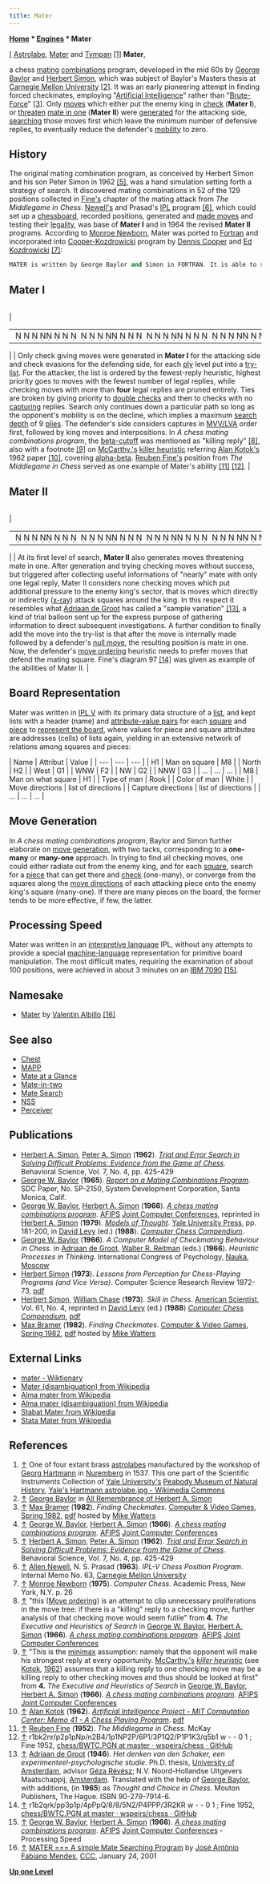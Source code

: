 ```yaml
---
title: Mater
---
```

**[Home](Home "Home") \* [Engines](Engines "Engines") \* Mater**



[ [Astrolabe](https://en.wikipedia.org/wiki/Astrolabe), [Mater](https://en.wikipedia.org/wiki/Astrolabe#Construction) and [Tympan](https://en.wikipedia.org/wiki/Tympan) <a id="cite-note-1" href="#cite-ref-1">[1]</a>
**Mater**,  

a chess [mating](Checkmate "Checkmate") [combinations](Combination "Combination") program, developed in the mid 60s by [George Baylor](George_Baylor "George Baylor") and [Herbert Simon](Herbert_Simon "Herbert Simon"), which was subject of Baylor's Masters thesis at [Carnegie Mellon University](Carnegie_Mellon_University "Carnegie Mellon University") <a id="cite-note-2" href="#cite-ref-2">[2]</a>. It was an early pioneering attempt in finding forced checkmates, employing "[Artificial Intelligence](Artificial_Intelligence "Artificial Intelligence")" rather than "[Brute-Force](Brute-Force "Brute-Force")" <a id="cite-note-3" href="#cite-ref-3">[3]</a>. Only [moves](Moves "Moves") which either put the enemy king in [check](Check "Check") (**Mater I**), or [threaten](Threat_Move "Threat Move") [mate in one](Mate_at_a_Glance "Mate at a Glance") (**Mater II**) were [generated](Move_Generation "Move Generation") for the attacking side, [searching](Mate_Search "Mate Search") those moves first which leave the minimum number of defensive replies, to eventually reduce the defender's [mobility](Mobility "Mobility") to zero. 


  




## History


The original mating combination program, as conceived by Herbert Simon and his son Peter Simon in 1962 <a id="cite-note-5" href="#cite-ref-5">[5]</a>, was a hand simulation setting forth a strategy of search. It discovered mating combinations in 52 of the 129 positions collected in [Fine's](https://en.wikipedia.org/wiki/Reuben_Fine) chapter of the mating attack from *The Middlegame in Chess*. [Newell's](Allen_Newell "Allen Newell") and Prasad's [IPL](https://en.wikipedia.org/wiki/Information_Processing_Language) program <a id="cite-note-6" href="#cite-ref-6">[6]</a>, which could set up a [chessboard](Board_Representation "Board Representation"), recorded positions, generated and [made moves](Make_Move "Make Move") and testing their [legality](index.php?title=Legal_Mov&action=edit&redlink=1 "Legal Mov (page does not exist)"), was base of **Mater I** and in 1964 the revised **Mater II** programs. According to [Monroe Newborn](Monroe_Newborn "Monroe Newborn"), Mater was ported to [Fortran](Fortran "Fortran") and incorporated into [Cooper-Kozdrowicki](Coko "Coko") program by [Dennis Cooper](Dennis_Cooper "Dennis Cooper") and [Ed Kozdrowicki](Ed_Kozdrowicki "Ed Kozdrowicki") <a id="cite-note-7" href="#cite-ref-7">[7]</a>:




```C++
MATER is written by George Baylor and Simon in FORTRAN. It is able to search to great depths for checkmates. MATER is presently part of the Cooper-Kozdrowicki program. While MATER is an interesting program in its own right, the opportunity to checkmate one's opponent plays a relatively small computational part of the game of chess, and its inclusion in the Cooper-Kozdrowicki program does not seem to add measurably to the program's strength. 

```

## Mater I




|  |  |  |  |
| --- | --- | --- | --- |
| 

|  |
| --- |
|                                                                         ♜ ♝♚  ♞♜♟  ♟ ♟♘♟♞  ♗     ♟ ♘♙  ♙      ♙    ♙ ♕  ♙ ♙ ♔   ♛     ♝  |

 |  |  Only check giving moves were generated in **Mater I** for the attacking side and check evasions for the defending side, for each [ply](Ply "Ply") level put into a [try-list](Move_List "Move List"). For the attacker, the list is ordered by the fewest-reply heuristic, highest priority goes to moves with the fewest number of legal replies, while checking moves with more than **four** legal replies are pruned entirely. Ties are broken by giving priority to [double checks](Double_Check "Double Check") and then to checks with no [capturing](Captures "Captures") replies. Search only continues down a particular path so long as the opponent's mobility is on the decline, which implies a maximum [search depth](Depth "Depth") of 9 [plies](Ply "Ply"). The defender's side considers captures in [MVV/LVA](MVV-LVA "MVV-LVA") order first, followed by king moves and interpositions. In *A chess mating combinations program*, the [beta-cutoff](Beta-Cutoff "Beta-Cutoff") was mentioned as "killing reply" <a id="cite-note-8" href="#cite-ref-8">[8]</a>, also with a footnote <a id="cite-note-9" href="#cite-ref-9">[9]</a> on [McCarthy.'s](John_McCarthy "John McCarthy") [killer heuristic](Killer_Heuristic "Killer Heuristic") referring [Alan Kotok's](Alan_Kotok "Alan Kotok") 1962 paper <a id="cite-note-10" href="#cite-ref-10">[10]</a>, covering [alpha-beta](Alpha-Beta "Alpha-Beta"). [Reuben Fine's](https://en.wikipedia.org/wiki/Reuben_Fine) position from *The Middlegame in Chess* served as one example of Mater's ability <a id="cite-note-11" href="#cite-ref-11">[11]</a> <a id="cite-note-12" href="#cite-ref-12">[12]</a>.
 |






## Mater II




|  |  |  |  |
| --- | --- | --- | --- |
| 

|  |
| --- |
|                                                                            ♜ ♝  ♛♜♚♟♟   ♟ ♟    ♟♙♟♕                     ♘  ♙    ♙♙♙   ♖  ♔♖ |

 |  |  At its first level of search, **Mater II** also generates moves threatening mate in one. After generation and trying checking moves without success, but triggered after collecting useful informations of "nearly" mate with only one legal reply, Mater II considers none checking moves which put additional pressure to the enemy king's sector, that is moves which directly or indirectly ([x-ray](X-ray "X-ray")) attack squares around the king. In this respect it resembles what [Adriaan de Groot](Adriaan_de_Groot "Adriaan de Groot") has called a "sample variation" <a id="cite-note-13" href="#cite-ref-13">[13]</a>, a kind of trial balloon sent up for the express purpose of gathering information to direct subsequent investigations. A further condition to finally add the move into the try-list is that after the move is internally made followed by a defender's [null move](Null_Move "Null Move"), the resulting position is mate in one. Now, the defender's [move ordering](Move_Ordering "Move Ordering") heuristic needs to prefer moves that defend the mating square. Fine's diagram 97 <a id="cite-note-14" href="#cite-ref-14">[14]</a> was given as example of the abilities of Mater II.
 |


## Board Representation


Mater was written in [IPL V](https://en.wikipedia.org/wiki/Information_Processing_Language) with its primary data structure of a [list](Linked_List "Linked List"), and kept lists with a header (name) and [attribute-value pairs](https://en.wikipedia.org/wiki/Attribute%E2%80%93value_pair) for each [square](Squares "Squares") and [piece](Pieces "Pieces") to [represent the board](Board_Representation "Board Representation"), where values for piece and square attributes are addresses (cells) of lists again, yielding in an extensive network of relations among squares and pieces:





|  Name
 |  Attribut
 |  Value
 |
| --- | --- | --- |
|  H1
 |  Man on square
 |  M8
 |
|  North
 |  H2
 |
|  West
 |  G1
 |
|  WNW
 |  F2
 |
|  NW
 |  G2
 |
|  NNW
 |  G3
 |
|  ...
 |  ...
 |  ...
 |
|  M8
 |  Man on what square
 |  H1
 |
|  Type of man
 |  Rook
 |
|  Color of man
 |  White
 |
|  Move directions
 |  list of directions
 |
|  Capture directions
 |  list of directions
 |
|  ...
 |  ...
 |  ...
 |


## Move Generation


In *A chess mating combinations program*, Baylor and Simon further elaborate on [move generation](Move_Generation "Move Generation"), with two tacks, corresponding to a **one-many** or **many-one** approach. In trying to find all checking moves, one could either radiate out from the enemy king, and for each [square](Squares "Squares"), search for a [piece](Pieces "Pieces") that can get there and [check](Check "Check") (one-many), or converge from the squares along the [move directions](Direction#MoveDirections "Direction") of each attacking piece onto the enemy king's square (many-one). If there are many pieces on the board, the former tends to be more effective, if few, the latter.



## Processing Speed


Mater was written in an [interpretive language](https://en.wikipedia.org/wiki/Interpreted_language) IPL, without any attempts to provide a special [machine-language](https://en.wikipedia.org/wiki/Machine_code) representation for primitive board manipulation. The most difficult mates, requiring the examination of about 100 positions, were achieved in about 3 minutes on an [IBM 7090](IBM_7090 "IBM 7090") <a id="cite-note-15" href="#cite-ref-15">[15]</a>.



## Namesake


* [Mater](index.php?title=Mater_(Albillo)&action=edit&redlink=1 "Mater (Albillo) (page does not exist)") by [Valentin Albillo](index.php?title=Valentin_Albillo&action=edit&redlink=1 "Valentin Albillo (page does not exist)") <a id="cite-note-16" href="#cite-ref-16">[16]</a>


## See also


* [Chest](Chest "Chest")
* [MAPP](MAPP "MAPP")
* [Mate at a Glance](Mate_at_a_Glance "Mate at a Glance")
* [Mate-in-two](Mate-in-two "Mate-in-two")
* [Mate Search](Mate_Search "Mate Search")
* [NSS](NSS "NSS")
* [Perceiver](Perceiver "Perceiver")


## Publications


* [Herbert A. Simon](Herbert_Simon "Herbert Simon"), [Peter A. Simon](http://www.cs.cmu.edu/simon/kfrank.html) (**1962**). *[Trial and Error Search in Solving Difficult Problems: Evidence from the Game of Chess](http://psycnet.apa.org/index.cfm?fa=search.displayRecord&UID=1963-06169-001)*. Behavioral Science, Vol. 7, No. 4, pp. 425-429
* [George W. Baylor](George_Baylor "George Baylor") (**1965**). *[Report on a Mating Combinations Program](http://www.dtic.mil/docs/citations/AD0619018)*. SDC Paper, No. SP-2150, System Development Corporation, Santa Monica, Calif.
* [George W. Baylor](George_Baylor "George Baylor"), [Herbert A. Simon](Herbert_Simon "Herbert Simon") (**1966**). *[A chess mating combinations program](http://dl.acm.org/citation.cfm?id=1464182.1464233&coll=GUIDE&dl=GUIDE)*. [AFIPS](https://en.wikipedia.org/wiki/American_Federation_of_Information_Processing_Societies) [Joint Computer Conferences](https://en.wikipedia.org/wiki/Joint_Computer_Conference), reprinted in [Herbert A. Simon](Herbert_Simon "Herbert Simon") (**1979**). *[Models of Thought](http://yalepress.yale.edu/yupbooks/book.asp?isbn=9780300024326)*. [Yale University Press](https://en.wikipedia.org/wiki/Yale_University_Press), pp. 181-200, in [David Levy](David_Levy "David Levy") (ed.) (**1988**). *[Computer Chess Compendium](Computer_Chess_Compendium "Computer Chess Compendium")*.
* [George W. Baylor](George_Baylor "George Baylor") (**1966**). *A Computer Model of Checkmating Behaviour in Chess*. in [Adriaan de Groot](Adriaan_de_Groot "Adriaan de Groot"), [Walter R. Reitman](Walter_R._Reitman "Walter R. Reitman") (eds.) (**1966**). *Heuristic Processes in Thinking*. International Congress of Psychology, [Nauka](https://en.wikipedia.org/wiki/Nauka_%28publisher%29), [Moscow](https://en.wikipedia.org/wiki/Moscow)
* [Herbert Simon](Herbert_Simon "Herbert Simon") (**1973**). *Lessons from Perception for Chess-Playing Programs (and Vice Versa)*. Computer Science Research Review 1972-73, [pdf](http://digitalcollections.library.cmu.edu/awweb/awarchive?type=file&item=33779)
* [Herbert Simon](Herbert_Simon "Herbert Simon"), [William Chase](William_Chase "William Chase") (**1973**). *Skill in Chess*. [American Scientist](https://en.wikipedia.org/wiki/American_Scientist), Vol. 61, No. 4, reprinted in [David Levy](David_Levy "David Levy") (ed.) (**1988**) *[Computer Chess Compendium](Computer_Chess_Compendium "Computer Chess Compendium")*, [pdf](http://digitalcollections.library.cmu.edu/awweb/awarchive?type=file&item=44582)
* [Max Bramer](Max_Bramer "Max Bramer") (**1982**). *Finding Checkmates*. [Computer & Video Games](https://en.wikipedia.org/wiki/Computer_and_Video_Games), [Spring 1982](http://www.chesscomputeruk.com/html/publication_archive_1982.html), [pdf](http://www.chesscomputeruk.com/Computer___Video_Games_Spring_1982.pdf) hosted by [Mike Watters](Mike_Watters "Mike Watters")


## External Links


* [mater - Wiktionary](https://en.wiktionary.org/wiki/mater)
* [Mater (disambiguation) from Wikipedia](https://en.wikipedia.org/wiki/Mater)
* [Alma mater from Wikipedia](https://en.wikipedia.org/wiki/Alma_mater)
* [Alma mater (disambiguation) from Wikipedia](https://en.wikipedia.org/wiki/Alma_mater_%28disambiguation%29)
* [Stabat Mater from Wikipedia](https://en.wikipedia.org/wiki/Stabat_Mater)
* [Stata Mater from Wikipedia](https://en.wikipedia.org/wiki/Stata_Mater)


## References


1. <a id="cite-ref-1" href="#cite-note-1">↑</a> One of four extant brass [astrolabes](https://en.wikipedia.org/wiki/Astrolabe) manufactured by the workshop of [Georg Hartmann](https://en.wikipedia.org/wiki/Georg_Hartmann) in [Nuremberg](https://en.wikipedia.org/wiki/Nuremberg) in 1537. This one part of the Scientific Instruments Collection of [Yale University's](https://en.wikipedia.org/wiki/Yale_University) [Peabody Museum of Natural History](https://en.wikipedia.org/wiki/Peabody_Museum_of_Natural_History), [Yale's Hartmann astrolabe.jpg - Wikimedia Commons](http://commons.wikimedia.org/wiki/File:Yale%27s_Hartmann_astrolabe.jpg)
2. <a id="cite-ref-2" href="#cite-note-2">↑</a> [George Baylor](George_Baylor "George Baylor") in [All Remembrance of Herbert A. Simon](http://www.cs.cmu.edu/simon/all.html)
3. <a id="cite-ref-3" href="#cite-note-3">↑</a> [Max Bramer](Max_Bramer "Max Bramer") (**1982**). *Finding Checkmates*. [Computer & Video Games](https://en.wikipedia.org/wiki/Computer_and_Video_Games), [Spring 1982](http://www.chesscomputeruk.com/html/publication_archive_1982.html), [pdf](http://www.chesscomputeruk.com/Computer___Video_Games_Spring_1982.pdf) hosted by [Mike Watters](Mike_Watters "Mike Watters")
4. <a id="cite-ref-4" href="#cite-note-4">↑</a> [George W. Baylor](George_Baylor "George Baylor"), [Herbert A. Simon](Herbert_Simon "Herbert Simon") (**1966**). *[A chess mating combinations program](http://dl.acm.org/citation.cfm?id=1464182.1464233&coll=GUIDE&dl=GUIDE)*. [AFIPS](https://en.wikipedia.org/wiki/American_Federation_of_Information_Processing_Societies) [Joint Computer Conferences](https://en.wikipedia.org/wiki/Joint_Computer_Conference)
5. <a id="cite-ref-5" href="#cite-note-5">↑</a> [Herbert A. Simon](Herbert_Simon "Herbert Simon"), [Peter A. Simon](http://www.cs.cmu.edu/simon/kfrank.html) (**1962**). *[Trial and Error Search in Solving Difficult Problems: Evidence from the Game of Chess](http://psycnet.apa.org/index.cfm?fa=search.displayRecord&UID=1963-06169-001)*. Behavioral Science, Vol. 7, No. 4, pp. 425-429
6. <a id="cite-ref-6" href="#cite-note-6">↑</a> [Allen Newell](Allen_Newell "Allen Newell"), N. S. Prasad (**1963**). *IPL-V Chess Position Program*. Internal Memo No. 63, [Carnegie Mellon University](Carnegie_Mellon_University "Carnegie Mellon University")
7. <a id="cite-ref-7" href="#cite-note-7">↑</a> [Monroe Newborn](Monroe_Newborn "Monroe Newborn") (**1975**). *Computer Chess*. Academic Press, New York, N.Y. p. 26
8. <a id="cite-ref-8" href="#cite-note-8">↑</a> "this ([Move ordering](Move_Ordering "Move Ordering")) is an attempt to clip unnecessary proliferations in the move tree: if there is a "killing" reply to a checking move, further analysis of that checking move would seem futile" from **4.** *The Executive and Heuristics of Search* in [George W. Baylor](George_Baylor "George Baylor"), [Herbert A. Simon](Herbert_Simon "Herbert Simon") (**1966**). *[A chess mating combinations program](http://dl.acm.org/citation.cfm?id=1464182.1464233&coll=GUIDE&dl=GUIDE)*. [AFIPS](https://en.wikipedia.org/wiki/American_Federation_of_Information_Processing_Societies) [Joint Computer Conferences](https://en.wikipedia.org/wiki/Joint_Computer_Conference)
9. <a id="cite-ref-9" href="#cite-note-9">↑</a> "This is the [minimax](Minimax "Minimax") assumption: namely that the opponent will make his strongest reply at every opportunity. [McCarthy.'s](John_McCarthy "John McCarthy") *[killer heuristic](Killer_Heuristic "Killer Heuristic")* (see [Kotok](Alan_Kotok "Alan Kotok"), [1962](Alan_Kotok#1962 "Alan Kotok")) assumes that a killing reply to one checking move may be a killing reply to other checking moves and thus should be looked at first" from **4.** *The Executive and Heuristics of Search* in [George W. Baylor](George_Baylor "George Baylor"), [Herbert A. Simon](Herbert_Simon "Herbert Simon") (**1966**). *[A chess mating combinations program](http://dl.acm.org/citation.cfm?id=1464182.1464233&coll=GUIDE&dl=GUIDE)*. [AFIPS](https://en.wikipedia.org/wiki/American_Federation_of_Information_Processing_Societies) [Joint Computer Conferences](https://en.wikipedia.org/wiki/Joint_Computer_Conference)
10. <a id="cite-ref-10" href="#cite-note-10">↑</a> [Alan Kotok](Alan_Kotok "Alan Kotok") (**1962**). *[Artificial Intelligence Project - MIT Computation Center: Memo 41 - A Chess Playing Program](http://www.kotok.org/AI_Memo_41.html)*. [pdf](ftp://publications.ai.mit.edu/ai-publications/pdf/AIM-041.pdf)
11. <a id="cite-ref-11" href="#cite-note-11">↑</a> [Reuben Fine](https://en.wikipedia.org/wiki/Reuben_Fine) (**1952**). *The Middlegame in Chess*. McKay
12. <a id="cite-ref-12" href="#cite-note-12">↑</a> r1bk2nr/p2p1pNp/n2B4/1p1NP2P/6P1/3P1Q2/P1P1K3/q5b1 w - - 0 1 ; Fine 1952, [chess/BWTC.PGN at master · wspeirs/chess · GitHub](https://github.com/wspeirs/chess/blob/master/src/test/resources/mate/BWTC.PGN)
13. <a id="cite-ref-13" href="#cite-note-13">↑</a>  [Adriaan de Groot](Adriaan_de_Groot "Adriaan de Groot") (**1946**). *Het denken van den Schaker, een experimenteel-psychologische studie.* Ph.D. thesis, [University of Amsterdam](https://en.wikipedia.org/wiki/University_of_Amsterdam), advisor [Géza Révész](Mathematician#Revesz "Mathematician"); N.V. Noord-Hollandse Uitgevers Maatschappij, [Amsterdam](https://en.wikipedia.org/wiki/Amsterdam). Translated with the help of [George Baylor](George_Baylor "George Baylor"), with additions, (in **1965**) as *Thought and Choice in Chess*. Mouton Publishers, The Hague. ISBN 90-279-7914-6.
14. <a id="cite-ref-14" href="#cite-note-14">↑</a> r1b2qrk/pp3p1p/4pPpQ/8/8/5N2/P4PPP/3R2KR w - - 0 1 ; Fine 1952, [chess/BWTC.PGN at master · wspeirs/chess · GitHub](https://github.com/wspeirs/chess/blob/master/src/test/resources/mate/BWTC.PGN)
15. <a id="cite-ref-15" href="#cite-note-15">↑</a> [George W. Baylor](George_Baylor "George Baylor"), [Herbert A. Simon](Herbert_Simon "Herbert Simon") (**1966**). *[A chess mating combinations program](http://dl.acm.org/citation.cfm?id=1464182.1464233&coll=GUIDE&dl=GUIDE)*. [AFIPS](https://en.wikipedia.org/wiki/American_Federation_of_Information_Processing_Societies) [Joint Computer Conferences](https://en.wikipedia.org/wiki/Joint_Computer_Conference) - Processing Speed
16. <a id="cite-ref-16" href="#cite-note-16">↑</a> [MATER === A simple Mate Searching Program](https://www.stmintz.com/ccc/index.php?id=151785) by [José Antônio Fabiano Mendes](Jos%C3%A9_Ant%C3%B4nio_Fabiano_Mendes "José Antônio Fabiano Mendes"), [CCC](CCC "CCC"), January 24, 2001

**[Up one Level](Engines "Engines")**







 
